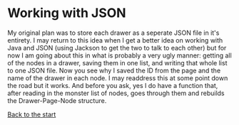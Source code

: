 # Working with JSON

My original plan was to store each drawer as a seperate JSON file in it's entirety. I may return to this idea when I get
a better idea on working with Java and JSON (using Jackson to get the two to talk to each other) but for now I am going
about this in what is probably a very ugly manner: getting all of the nodes in a drawer, saving them in one list, and
writing that whole list to one JSON file. Now you see why I saved the ID from the page and the name of the drawer in each
node. I may readdress this at some point down the road but it works. And before you ask, yes I do have a function that, after
reading in the monster list of nodes, goes through them and rebuilds the Drawer-Page-Node structure.

[Back to the start](readme.md)
